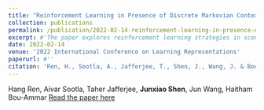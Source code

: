 ```yaml
---
title: "Reinforcement Learning in Presence of Discrete Markovian Context Evolution"
collection: publications
permalink: /publication/2022-02-14-reinforcement-learning-in-presence-of-discrete-markovian-context-evolution
excerpt: #'The paper explores reinforcement learning strategies in scenarios with discrete Markovian context evolution, presenting new insights and methodologies for handling changing contexts.'
date: 2022-02-14
venue: '2022 International Conference on Learning Representations'
paperurl: #''
citation: 'Ren, H., Sootla, A., Jafferjee, T., Shen, J., Wang, J. & Bou-Ammar, H. (2022). Reinforcement Learning in Presence of Discrete Markovian Context Evolution. In 2022 International Conference on Learning Representations.'
---
```

Hang Ren, Aivar Sootla, Taher Jafferjee, **Junxiao Shen**, Jun Wang, Haitham Bou-Ammar
[Read the paper here](https://browse.arxiv.org/pdf/2202.06557.pdf)